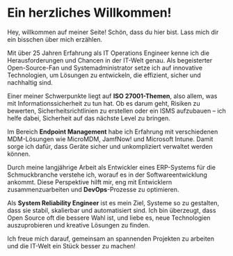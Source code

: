 # Ein herzliches Willkommen!

Hey, willkommen auf meiner Seite! Schön, dass du hier bist. Lass mich dir ein bisschen über mich erzählen.

Mit über 25 Jahren Erfahrung als IT Operations Engineer kenne ich die Herausforderungen und Chancen in der IT-Welt genau. Als begeisterter Open-Source-Fan und Systemadministrator setze ich auf innovative Technologien, um Lösungen zu entwickeln, die effizient, sicher und nachhaltig sind.

Einer meiner Schwerpunkte liegt auf **ISO 27001-Themen**, also allem, was mit Informationssicherheit zu tun hat. Ob es darum geht, Risiken zu bewerten, Sicherheitsrichtlinien zu erstellen oder ein ISMS aufzubauen – ich helfe dabei, Sicherheit auf das nächste Level zu bringen.

Im Bereich **Endpoint Management** habe ich Erfahrung mit verschiedenen MDM-Lösungen wie MicroMDM, JamfNow! und Microsoft Intune. Damit sorge ich dafür, dass Geräte sicher und unkompliziert verwaltet werden können.

Durch meine langjährige Arbeit als Entwickler eines ERP-Systems für die Schmuckbranche verstehe ich, worauf es in der Softwareentwicklung ankommt. Diese Perspektive hilft mir, eng mit Entwicklern zusammenzuarbeiten und **DevOps**-Prozesse zu optimieren.

Als **System Reliability Engineer** ist es mein Ziel, Systeme so zu gestalten, dass sie stabil, skalierbar und automatisiert sind. Ich bin überzeugt, dass Open Source oft die bessere Wahl ist, und liebe es, neue Technologien auszuprobieren und kreative Lösungen zu finden.

Ich freue mich darauf, gemeinsam an spannenden Projekten zu arbeiten und die IT-Welt ein Stück besser zu machen!
